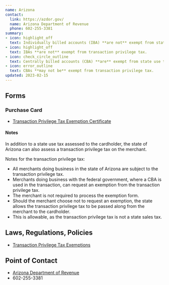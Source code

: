 ```yaml
---
name: Arizona
contact:
  link: https://azdor.gov/
  name: Arizona Department of Revenue
  phone: 602-255-3381
summary:
- icon: highlight_off
  text: Individually billed accounts (IBA) **are not** exempt from state use tax.
- icon: highlight_off
  text: IBAs **are not** exempt from transaction privilege tax.
- icon: check_circle_outline
  text: Centrally billed accounts (CBA) **are** exempt from state use tax.
- icon: error_outline
  text: CBAs **may not be** exempt from transaction privilege tax.
updated: 2023-02-15
---
```


## Forms

### Purchase Card

* [Transaction Privilege Tax Exemption Certificate](https://azdor.gov/forms/tpt-forms/tpt-exemption-certificate-general)

#### Notes

In addition to a state use tax assessed to the cardholder, the state of Arizona can also assess a transaction privilege tax on the merchant.

Notes for the transaction privilege tax:

* All merchants doing business in the state of Arizona are subject to the transaction privilege tax.
* Merchants doing business with the federal government, where a CBA is used in the transaction, can request an exemption from the transaction privilege tax.
* The merchant is not required to process the exemption form.
* Should the merchant choose not to request an exemption, the state allows the transaction privilege tax to be passed along from the merchant to the cardholder.
* This is allowable, as the transaction privilege tax is not a state sales tax.

## Laws, Regulations, Policies

* [Transaction Privilege Tax Exemptions](https://azdor.gov/transaction-privilege-tax/tpt-exemptions)

## Point of Contact
- [Arizona Department of Revenue](https://azdor.gov/)
- 602-255-3381
